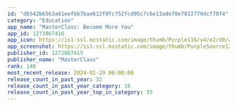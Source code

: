 ```yaml
---
id: "db542b6563a81eefbb7bae612f9fc752fcd95c7c6e13ade78e7812779dcf70f4"
category: "Education"
app_name: "MasterClass: Become More You"
app_id: 1273867416
app_icon: https://is1-ssl.mzstatic.com/image/thumb/Purple116/v4/e2/d0/a3/e2d0a3d4-c9b5-0ba7-2e84-14db0cebb5a4/AppIcon-0-0-1x_U007emarketing-0-7-0-sRGB-85-220.png/1024x1024bb.png
app_screenshot: https://is1-ssl.mzstatic.com/image/thumb/PurpleSource126/v4/fe/bd/35/febd3592-34db-b612-7935-3285e8091c86/12327dfe-804c-492b-be45-392114b984c1_01_apple_appstore__6-5_iphone.jpg/2688x1242bb.png
publisher_id: 1273867415
publisher_name: "MasterClass"
rank: 140
most_recent_release: 2024-01-29 00:00:00
release_count_in_past_year: 32
release_count_in_past_year_category: 16
release_count_in_past_year_top_in_category: 35
---
```

